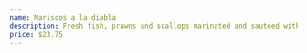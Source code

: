 ```yaml
---
name: Mariscos a la diabla
description: Fresh fish, prawns and scallops marinated and sauteed with onions, bell peppers and spicy sauce. Served with rice, choice of beans and tortilla. (+ May be served mild upon request)
price: $23.75
---
```

